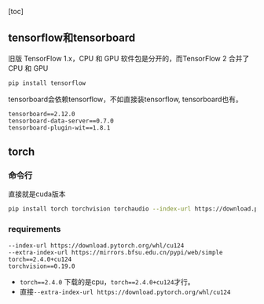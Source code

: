 [toc]

## tensorflow和tensorboard

旧版 TensorFlow 1.x，CPU 和 GPU 软件包是分开的，而TensorFlow 2 合并了 CPU 和 GPU 

```bash
pip install tensorflow
```

tensorboard会依赖tensorflow，不如直接装tensorflow, tensorboard也有。

```
tensorboard==2.12.0
tensorboard-data-server==0.7.0
tensorboard-plugin-wit==1.8.1
```

## torch

### 命令行

直接就是cuda版本

```bash
pip install torch torchvision torchaudio --index-url https://download.pytorch.org/whl/cu124
```

### requirements

```
--index-url https://download.pytorch.org/whl/cu124
--extra-index-url https://mirrors.bfsu.edu.cn/pypi/web/simple
torch==2.4.0+cu124
torchvision==0.19.0
```

- `torch==2.4.0` 下载的是cpu，`torch==2.4.0+cu124`才行。
- 直接`--extra-index-url https://download.pytorch.org/whl/cu124`  